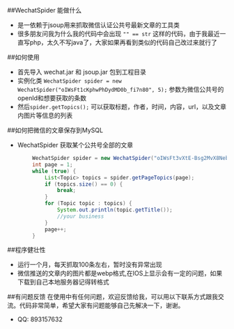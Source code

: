 ##WechatSpider 能做什么
* 是一依赖于jsoup用来抓取微信认证公共号最新文章的工具类
* 很多朋友问我为什么我的代码中会出现 `"" == str` 这样的代码，由于我最近一直写php，太久不写java了，大家如果再看到类似的代码自己改过来就行了

##如何使用

* 首先导入 wechat.jar 和 jsoup.jar 包到工程目录
* 实例化类 `WechatSpider spider = new WechatSpider("oIWsFt1cKphwPhDydMD0b_fi7n80", 5);` 参数为微信公共号的openId和想要获取的条数
* 然后`spider.getTopics();` 可以获取标题，作者，时间，内容，url，以及文章内图片等信息的列表

##如何把微信的文章保存到MySQL

* WechatSpider 获取某个公共号全部的文章

```java
		WechatSpider spider = new WechatSpider("oIWsFt3vXtE-Bsg2MvX8Nebm-p2g");// 360手机卫士
        int page = 1;
        while (true) {
            List<Topic> topics = spider.getPageTopics(page);
            if (topics.size() == 0) {
                break;
            }
            for (Topic topic : topics) {
                System.out.println(topic.getTitle());
				//your business
            }
            page++;
        }
```

##程序健壮性
* 运行一个月，每天抓取100条左右，暂时没有异常出现
* 微信推送的文章内的图片都是webp格式,在IOS上显示会有一定的问题，如果下载到自己本地服务器记得转格式

##有问题反馈
在使用中有任何问题，欢迎反馈给我，可以用以下联系方式跟我交流。代码非常简单，希望大家有问题能够自己先解决一下，谢谢。
* QQ: 893157632
